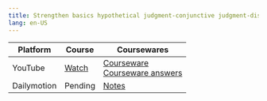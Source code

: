 ```yaml
---
title: Strengthen basics hypothetical judgment-conjunctive judgment-disjunctive judgment
lang: en-US
---
```


| Platform | Course                                                                                      | Coursewares                                                                                                                                           |
|-----------|----------------------------------------------------------------------------------------------|-------------------------------------------------------------------------------------------------------------------------------------------------------|
| YouTube   | [Watch](https://www.youtube.com/watch?v=Z5IyBB2wW6c&list=PLm0MFkgiW1Jifh_vbdTALFpNGQ5V1hoDO) | [Courseware](../../public/logic/Courses/pdf/1%20Courseware.pdf)<br/>[Courseware answers](../../public/logic/Courses/pdf/1%20Courseware%20answers.pdf) |
| Dailymotion  | Pending                                                                                      | [Notes](../../public/logic/Courses/pdf/Notes.pdf)                                                                                                     |

